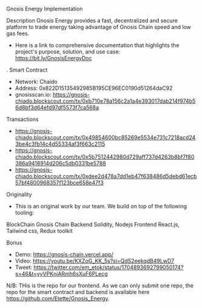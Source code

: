 Gnosis Energy Implementation
 
Description
 Gnosis Energy provides a fast, decentralized and secure platform to trade energy taking advantage of Gnosis Chain speed and low gas fees.
- Here is a link to comprehensive documentation that highlights the project's purpose, solution, and use case: https://bit.ly/GnosisEnergyDoc


.
Smart Contract
 
- Network: Chaido
- Address: 0x822D15135492985B195CE96EC0190d51264daC92
- gnosisscan.io: https://gnosis-chiado.blockscout.com/tx/0xb710e78a156c2a1a4e393017dab214f974b56d8bf3d64efd97df5573f7ca568a
 
Transactions
 
- https://gnosis-chiado.blockscout.com/tx/0x49854600bc85269e5534e731c7218acd243be4c3fb14c4d55334af3f663c2115
- https://gnosis-chiado.blockscout.com/tx/0x5b7512442980d729aff737d4263b8bf7f80386a9418914d206c5db0331be5788
- https://gnosis-chiado.blockscout.com/tx/0xdee2d478a7dd1eb47f638486d5debd61ecb57bf4800968357f123bce658e47f3



 
Originality
 
- This is an original work by our team. We build on top of the following tooling:

BlockChain
Gnosis Chain
Backend
Solidity, Nodejs
Frontend
React.js, Tailwind css, Redux toolkit


 
Bonus
 
- Demo: https://gnosis-chain.vercel.app/
- Video: https://youtu.be/KXZoG_KK_5s?si=QdS2eekqdB49LwD7
- Tweet: https://twitter.com/em_etok/status/1704893692799050174?s=46&t=yyVPKnjARmh6sXuF6PLecg

N/B: THis is the repo for our frontend.
As we can only submit one repo, the repo for the smart contract and backend is available here https://github.com/Etette/Gnosis_Energy. 
